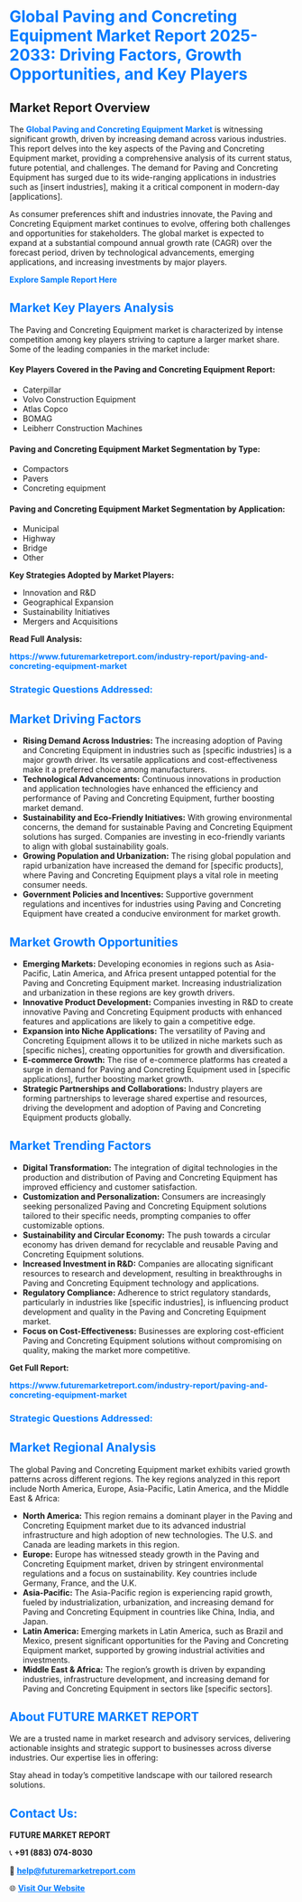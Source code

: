 <h1 style="color: #007BFF;">Global Paving and Concreting Equipment Market Report 2025-2033: Driving Factors, Growth Opportunities, and Key Players</h1>

<section id="overview">
<h2>Market Report Overview</h2>
<p>The <a href="https://www.futuremarketreport.com/industry-report/paving-and-concreting-equipment-market" style="color: #007BFF; text-decoration: none;"><strong>Global Paving and Concreting Equipment Market</strong></a> is witnessing significant growth, driven by increasing demand across various industries. This report delves into the key aspects of the Paving and Concreting Equipment market, providing a comprehensive analysis of its current status, future potential, and challenges. The demand for Paving and Concreting Equipment has surged due to its wide-ranging applications in industries such as [insert industries], making it a critical component in modern-day [applications].</p>
<p>As consumer preferences shift and industries innovate, the Paving and Concreting Equipment market continues to evolve, offering both challenges and opportunities for stakeholders. The global market is expected to expand at a substantial compound annual growth rate (CAGR) over the forecast period, driven by technological advancements, emerging applications, and increasing investments by major players.</p>
</section>

<section id="overview">
<p><a href="https://www.futuremarketreport.com/request-sample/reportId=50895" style="color: #007BFF; text-decoration: none;"><strong>Explore Sample Report Here</strong></a></p>
</section>

<section id="key-players">
<h2 style="color: #007BFF;">Market Key Players Analysis</h2>
<p>The Paving and Concreting Equipment market is characterized by intense competition among key players striving to capture a larger market share. Some of the leading companies in the market include:</p>
<h4>Key Players Covered in the Paving and Concreting Equipment Report:</h4>
<ul><li>Caterpillar</li><li>Volvo Construction Equipment</li><li>Atlas Copco</li><li>BOMAG</li><li>Leibherr Construction Machines</li></ul>
<h4>Paving and Concreting Equipment Market Segmentation by Type:</h4>
<ul><li>Compactors</li><li>Pavers</li><li>Concreting equipment</li></ul>

<h4>Paving and Concreting Equipment Market Segmentation by Application:</h4>
<ul><li>Municipal</li><li>Highway</li><li>Bridge</li><li>Other</li></ul>
<p><strong>Key Strategies Adopted by Market Players:</strong></p>
<ul>
<li>Innovation and R&D</li>
<li>Geographical Expansion</li>
<li>Sustainability Initiatives</li>
<li>Mergers and Acquisitions</li>
</ul>
</section>

<section>
<p><strong>Read Full Analysis: </strong></p><a href="https://www.futuremarketreport.com/industry-report/paving-and-concreting-equipment-market" style="color: #007BFF; text-decoration: none;"><strong>https://www.futuremarketreport.com/industry-report/paving-and-concreting-equipment-market</strong></a>
<h3 style="color: #007BFF;">Strategic Questions Addressed:</h3>
</section>

<section id="driving-factors">
<h2 style="color: #007BFF;">Market Driving Factors</h2>
<ul>
<li><strong>Rising Demand Across Industries:</strong> The increasing adoption of Paving and Concreting Equipment in industries such as [specific industries] is a major growth driver. Its versatile applications and cost-effectiveness make it a preferred choice among manufacturers.</li>
<li><strong>Technological Advancements:</strong> Continuous innovations in production and application technologies have enhanced the efficiency and performance of Paving and Concreting Equipment, further boosting market demand.</li>
<li><strong>Sustainability and Eco-Friendly Initiatives:</strong> With growing environmental concerns, the demand for sustainable Paving and Concreting Equipment solutions has surged. Companies are investing in eco-friendly variants to align with global sustainability goals.</li>
<li><strong>Growing Population and Urbanization:</strong> The rising global population and rapid urbanization have increased the demand for [specific products], where Paving and Concreting Equipment plays a vital role in meeting consumer needs.</li>
<li><strong>Government Policies and Incentives:</strong> Supportive government regulations and incentives for industries using Paving and Concreting Equipment have created a conducive environment for market growth.</li>
</ul>
</section>

<section id="growth-opportunities">
<h2 style="color: #007BFF;">Market Growth Opportunities</h2>
<ul>
<li><strong>Emerging Markets:</strong> Developing economies in regions such as Asia-Pacific, Latin America, and Africa present untapped potential for the Paving and Concreting Equipment market. Increasing industrialization and urbanization in these regions are key growth drivers.</li>
<li><strong>Innovative Product Development:</strong> Companies investing in R&D to create innovative Paving and Concreting Equipment products with enhanced features and applications are likely to gain a competitive edge.</li>
<li><strong>Expansion into Niche Applications:</strong> The versatility of Paving and Concreting Equipment allows it to be utilized in niche markets such as [specific niches], creating opportunities for growth and diversification.</li>
<li><strong>E-commerce Growth:</strong> The rise of e-commerce platforms has created a surge in demand for Paving and Concreting Equipment used in [specific applications], further boosting market growth.</li>
<li><strong>Strategic Partnerships and Collaborations:</strong> Industry players are forming partnerships to leverage shared expertise and resources, driving the development and adoption of Paving and Concreting Equipment products globally.</li>
</ul>
</section>

<section id="trending-factors">
<h2 style="color: #007BFF;">Market Trending Factors</h2>
<ul>
<li><strong>Digital Transformation:</strong> The integration of digital technologies in the production and distribution of Paving and Concreting Equipment has improved efficiency and customer satisfaction.</li>
<li><strong>Customization and Personalization:</strong> Consumers are increasingly seeking personalized Paving and Concreting Equipment solutions tailored to their specific needs, prompting companies to offer customizable options.</li>
<li><strong>Sustainability and Circular Economy:</strong> The push towards a circular economy has driven demand for recyclable and reusable Paving and Concreting Equipment solutions.</li>
<li><strong>Increased Investment in R&D:</strong> Companies are allocating significant resources to research and development, resulting in breakthroughs in Paving and Concreting Equipment technology and applications.</li>
<li><strong>Regulatory Compliance:</strong> Adherence to strict regulatory standards, particularly in industries like [specific industries], is influencing product development and quality in the Paving and Concreting Equipment market.</li>
<li><strong>Focus on Cost-Effectiveness:</strong> Businesses are exploring cost-efficient Paving and Concreting Equipment solutions without compromising on quality, making the market more competitive.</li>
</ul>
</section>

<section>
<p><strong>Get Full Report: </strong></p><a href="https://www.futuremarketreport.com/industry-report/paving-and-concreting-equipment-market" style="color: #007BFF; text-decoration: none;"><strong>https://www.futuremarketreport.com/industry-report/paving-and-concreting-equipment-market</strong></a>
<h3 style="color: #007BFF;">Strategic Questions Addressed:</h3>
</section>


<section id="regional-analysis">
<h2 style="color: #007BFF;">Market Regional Analysis</h2>
<p>The global Paving and Concreting Equipment market exhibits varied growth patterns across different regions. The key regions analyzed in this report include North America, Europe, Asia-Pacific, Latin America, and the Middle East & Africa:</p>
<ul>
<li><strong>North America:</strong> This region remains a dominant player in the Paving and Concreting Equipment market due to its advanced industrial infrastructure and high adoption of new technologies. The U.S. and Canada are leading markets in this region.</li>
<li><strong>Europe:</strong> Europe has witnessed steady growth in the Paving and Concreting Equipment market, driven by stringent environmental regulations and a focus on sustainability. Key countries include Germany, France, and the U.K.</li>
<li><strong>Asia-Pacific:</strong> The Asia-Pacific region is experiencing rapid growth, fueled by industrialization, urbanization, and increasing demand for Paving and Concreting Equipment in countries like China, India, and Japan.</li>
<li><strong>Latin America:</strong> Emerging markets in Latin America, such as Brazil and Mexico, present significant opportunities for the Paving and Concreting Equipment market, supported by growing industrial activities and investments.</li>
<li><strong>Middle East & Africa:</strong> The region’s growth is driven by expanding industries, infrastructure development, and increasing demand for Paving and Concreting Equipment in sectors like [specific sectors].</li>
</ul>
</section>

<footer>
<h2 style="color: #007BFF;">About FUTURE MARKET REPORT</h2>
<p>We are a trusted name in market research and advisory services, delivering actionable insights and strategic support to businesses across diverse industries. Our expertise lies in offering:</p>

<p>Stay ahead in today’s competitive landscape with our tailored research solutions.</p>

<h2 style="color: #007BFF;">Contact Us:</h2>
<p><strong>FUTURE MARKET REPORT</strong></p>
<p>📞 <strong>+91 (883) 074-8030</strong></p>
<p>📧 <strong><a href="mailto:help@futuremarketreport.com" style="color: #007BFF;">help@futuremarketreport.com</a></strong></p>
<p>🌐 <strong><a href="https://www.futuremarketreport.com/" style="color: #007BFF;">Visit Our Website</a></strong></p>
</footer>